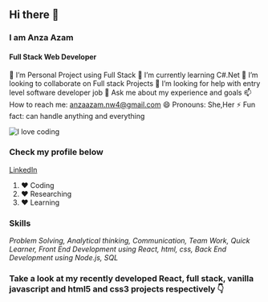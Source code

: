 ## Hi there 👋
### I am Anza Azam
#### Full Stack Web Developer


 🔭 I’m Personal Project using Full Stack 
 🌱 I’m currently learning C#.Net 
 👯 I’m looking to collaborate on Full stack Projects
 🤔 I’m looking for help with entry level software developer job
 💬 Ask me about my experience and goals
 📫 How to reach me: anzaazam.nw4@gmail.com
 😄 Pronouns: She,Her
 ⚡ Fun fact: can handle anything and everything



![I love coding](https://miro.medium.com/max/3680/1*1zgWFU3ZIYbmhlCUwiMmLw.png)

### Check my profile below
[LinkedIn](https://www.linkedin.com/in/anza-azam-a4564b214)

1. :heart: Coding
2. ❤️ Researching
3. :heart: Learning

### **Skills**     
_Problem Solving, Analytical thinking, Communication, Team Work, Quick Learner, Front End Development using React, html, css, Back End Development using Node.js, SQL_

### Take a look at my recently developed React, full stack, vanilla javascript and html5 and css3 projects respectively 👇

<!--
**Anza-Azam/Anza-Azam** is a ✨ _special_ ✨ repository because its `README.md` (this file) appears on your GitHub profile.

Here are some ideas to get you started:

- 🔭 I’m currently working on ...
- 🌱 I’m currently learning ...
- 👯 I’m looking to collaborate on ...
- 🤔 I’m looking for help with ...
- 💬 Ask me about ...
- 📫 How to reach me: ...
- 😄 Pronouns: ...
- ⚡ Fun fact: ...
-->
